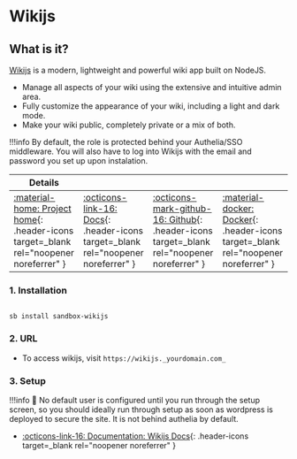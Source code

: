 # Wikijs

## What is it?

[Wikijs](https://js.wiki/) is a modern, lightweight and powerful wiki app built on NodeJS.

- Manage all aspects of your wiki using the extensive and intuitive admin area.
- Fully customize the appearance of your wiki, including a light and dark mode.
- Make your wiki public, completely private or a mix of both.

!!!info
    By default, the role is protected behind your Authelia/SSO middleware. You will also have to log into Wikijs with the email and password you set up upon instalation.

| Details     |             |             |             |
|-------------|-------------|-------------|-------------|
| [:material-home: Project home](https://js.wiki/){: .header-icons target=_blank rel="noopener noreferrer" } | [:octicons-link-16: Docs](https://docs.requarks.io/){: .header-icons target=_blank rel="noopener noreferrer" } | [:octicons-mark-github-16: Github](https://github.com/requarks/wiki){: .header-icons target=_blank rel="noopener noreferrer" } | [:material-docker: Docker](https://hub.docker.com/r/requarks/wiki){: .header-icons target=_blank rel="noopener noreferrer" }|

### 1. Installation

``` shell

sb install sandbox-wikijs

```

### 2. URL

- To access wikijs, visit `https://wikijs._yourdomain.com_`

### 3. Setup

!!!info
   📢 No default user is configured until you run through the setup screen, so you should ideally run through setup as soon as wordpress is deployed to secure the site. It is not behind authelia by default.

- [:octicons-link-16: Documentation: Wikijs Docs](https://docs.requarks.io/){: .header-icons target=_blank rel="noopener noreferrer" }
